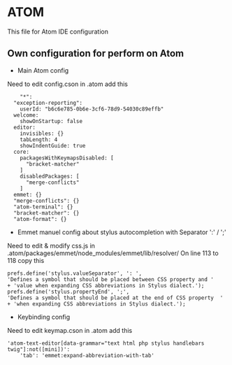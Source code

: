 # ATOM

This file for Atom IDE configuration


## Own configuration for perform on Atom

* Main Atom config

Need to edit config.cson in .atom
add this

```shell
	"*":
  "exception-reporting":
    userId: "b6c6e785-0b6e-3cf6-78d9-54030c89effb"
  welcome:
    showOnStartup: false
  editor:
    invisibles: {}
    tabLength: 4
    showIndentGuide: true
  core:
    packagesWithKeymapsDisabled: [
      "bracket-matcher"
    ]
    disabledPackages: [
      "merge-conflicts"
    ]
  emmet: {}
  "merge-conflicts": {}
  "atom-terminal": {}
  "bracket-matcher": {}
  "atom-format": {}
```

* Emmet manuel config about stylus autocompletion with Separator ':' / ';'

Need to edit & modify css.js in .atom/packages/emmet/node_modules/emmet/lib/resolver/
On line 113 to 118 copy this

```shell
prefs.define('stylus.valueSeparator', ': ',
'Defines a symbol that should be placed between CSS property and '
+ 'value when expanding CSS abbreviations in Stylus dialect.');
prefs.define('stylus.propertyEnd', ';',
'Defines a symbol that should be placed at the end of CSS property  '
+ 'when expanding CSS abbreviations in Stylus dialect.');
```

* Keybinding config

Need to edit keymap.cson in .atom
add this

```shell
'atom-text-editor[data-grammar="text html php stylus handlebars twig"]:not([mini])':
    'tab': 'emmet:expand-abbreviation-with-tab'
```
